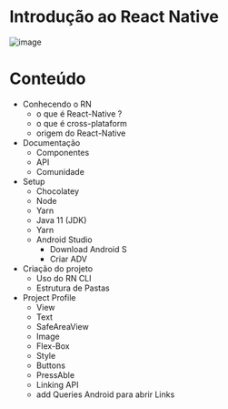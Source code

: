 # Introdução ao React Native

![image](https://user-images.githubusercontent.com/90631238/172402880-1a142cc9-c8df-4450-a2d8-8afce6314936.png)

# Conteúdo
 - Conhecendo o RN
   - o que é React-Native ?
   - o que é cross-plataform
   - origem do React-Native
 - Documentação
   - Componentes
   - API
   - Comunidade
 - Setup
   - Chocolatey
   - Node
   - Yarn
   - Java 11 (JDK)
   - Yarn
   - Android Studio
     - Download Android S
     - Criar ADV
  - Criação do projeto
    - Uso do RN CLI
    - Estrutura de Pastas
 - Project Profile
    - View
    - Text
    - SafeAreaView
    - Image
    - Flex-Box
    - Style
    - Buttons
    - PressAble
    - Linking API
    - add Queries Android para abrir Links
